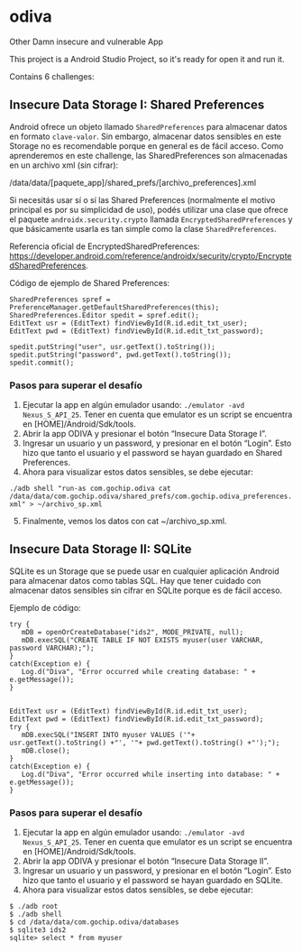 # odiva
Other Damn insecure and vulnerable App

This project is a Android Studio Project, so it's ready for open it and run it.

Contains 6 challenges:

## Insecure Data Storage I: Shared Preferences ##
Android ofrece un objeto llamado `SharedPreferences` para almacenar datos en formato `clave-valor`. Sin embargo, almacenar datos sensibles en este Storage no es recomendable porque en general es de fácil acceso.
Como aprenderemos en este challenge, las SharedPreferences son almacenadas en un archivo xml (sin cifrar):

/data/data/[paquete_app]/shared_prefs/[archivo_preferences].xml

Si necesitás usar sí o sí las Shared Preferences (normalmente el motivo principal es por su simplicidad de uso), podés utilizar una clase que ofrece el paquete `androidx.security.crypto` llamada `EncryptedSharedPreferences` y que básicamente usarla es tan simple como la clase `SharedPreferences`.

Referencia oficial de EncryptedSharedPreferences: https://developer.android.com/reference/androidx/security/crypto/EncryptedSharedPreferences.

Código de ejemplo de Shared Preferences:

```
SharedPreferences spref = PreferenceManager.getDefaultSharedPreferences(this);
SharedPreferences.Editor spedit = spref.edit();
EditText usr = (EditText) findViewById(R.id.edit_txt_user);
EditText pwd = (EditText) findViewById(R.id.edit_txt_password);

spedit.putString("user", usr.getText().toString());
spedit.putString("password", pwd.getText().toString());
spedit.commit();
```

### Pasos para superar el desafío ###
1. Ejecutar la app en algún emulador usando: `./emulator -avd Nexus_S_API_25`. Tener en cuenta que emulator es un script se encuentra en [HOME]/Android/Sdk/tools.
2. Abrir la app ODIVA y presionar el botón “Insecure Data Storage I”.
3. Ingresar un usuario y un password, y presionar en el botón “Login”. Esto hizo que tanto el usuario y el password se hayan guardado en Shared Preferences.
4. Ahora para visualizar estos datos sensibles, se debe ejecutar:

`./adb shell "run-as com.gochip.odiva cat /data/data/com.gochip.odiva/shared_prefs/com.gochip.odiva_preferences.xml" > ~/archivo_sp.xml`

5. Finalmente, vemos los datos con cat ~/archivo_sp.xml.



## Insecure Data Storage II: SQLite ##
SQLite es un Storage que se puede usar en cualquier aplicación Android para almacenar datos como tablas SQL. Hay que tener cuidado con almacenar datos sensibles sin cifrar en SQLite porque es de fácil acceso.


Ejemplo de código:

```
try {
   mDB = openOrCreateDatabase("ids2", MODE_PRIVATE, null);
   mDB.execSQL("CREATE TABLE IF NOT EXISTS myuser(user VARCHAR, password VARCHAR);");
}
catch(Exception e) {
   Log.d("Diva", "Error occurred while creating database: " + e.getMessage());
}


EditText usr = (EditText) findViewById(R.id.edit_txt_user);
EditText pwd = (EditText) findViewById(R.id.edit_txt_password);
try {
   mDB.execSQL("INSERT INTO myuser VALUES ('"+ usr.getText().toString() +"', '"+ pwd.getText().toString() +"');");
   mDB.close();
}
catch(Exception e) {
   Log.d("Diva", "Error occurred while inserting into database: " + e.getMessage());
}
```

### Pasos para superar el desafío ###
1. Ejecutar la app en algún emulador usando: `./emulator -avd Nexus_S_API_25`. Tener en cuenta que emulator es un script se encuentra en [HOME]/Android/Sdk/tools.
2. Abrir la app ODIVA y presionar el botón “Insecure Data Storage II”.
3. Ingresar un usuario y un password, y presionar en el botón “Login”. Esto hizo que tanto el usuario y el password se hayan guardado en SQLite.
4. Ahora para visualizar estos datos sensibles, se debe ejecutar:

```
$ ./adb root
$ ./adb shell
$ cd /data/data/com.gochip.odiva/databases
$ sqlite3 ids2
sqlite> select * from myuser
```
